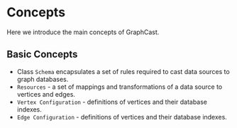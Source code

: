 # Concepts

Here we introduce the main concepts of GraphCast.

## Basic Concepts

- Class `Schema` encapsulates a set of rules required to cast data sources to graph databases.
- `Resources` - a set of mappings and transformations of a data source to vertices and edges.
- `Vertex Configuration` - definitions of vertices and their database indexes. 
- `Edge Configuration` - definitions of vertices and their database indexes. 